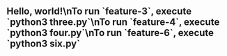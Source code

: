 ## Hello, world!\nTo run \`feature-3\`, execute \`python3 three.py\`\nTo run \`feature-4\`, execute \`python3 four.py\`\nTo run \`feature-6\`, execute \`python3 six.py\`

